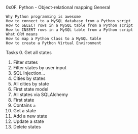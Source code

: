 0x0F. Python - Object-relational mapping 
General

    Why Python programming is awesome
    How to connect to a MySQL database from a Python script
    How to SELECT rows in a MySQL table from a Python script
    How to INSERT rows in a MySQL table from a Python script
    What ORM means
    How to map a Python Class to a MySQL table
    How to create a Python Virtual Environment
Tasks
0. Get all states 
1. Filter states 
2. Filter states by user input 
3. SQL Injection... 
4. Cities by states 
5. All cities by state 
6. First state model 
7. All states via SQLAlchemy 
8. First state 
 9. Contains `a` 
10. Get a state 
11. Add a new state 
12. Update a state 
13. Delete states 

